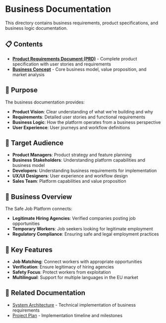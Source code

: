 # Business Documentation

This directory contains business requirements, product specifications, and business logic documentation.

## 📋 Contents

- **[Product Requirements Document (PRD)](prd.md)** - Complete product specification with user stories and requirements
- **[Business Concept](business-concept.md)** - Core business model, value proposition, and market analysis

## 🎯 Purpose

The business documentation provides:

- **Product Vision**: Clear understanding of what we're building and why
- **Requirements**: Detailed user stories and functional requirements
- **Business Logic**: How the platform operates from a business perspective
- **User Experience**: User journeys and workflow definitions

## 👥 Target Audience

- **Product Managers**: Product strategy and feature planning
- **Business Stakeholders**: Understanding platform capabilities and business model
- **Developers**: Understanding business requirements for implementation
- **UX/UI Designers**: User experience and workflow design
- **Sales Team**: Platform capabilities and value proposition

## 💼 Business Overview

The Safe Job Platform connects:

- **Legitimate Hiring Agencies**: Verified companies posting job opportunities
- **Temporary Workers**: Job seekers looking for legitimate employment
- **Regulatory Compliance**: Ensuring safe and legal employment practices

## 🚀 Key Features

- **Job Matching**: Connect workers with appropriate opportunities
- **Verification**: Ensure legitimacy of hiring agencies
- **Safety Focus**: Protect workers from exploitation
- **Multilingual**: Support for multiple languages in the EU market

## 🔗 Related Documentation

- [System Architecture](../architecture/architecture.md) - Technical implementation of business requirements
- [Project Plan](../plan.md) - Implementation timeline and milestones

